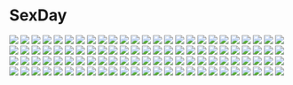 # SexDay
![](https://konachan.com/image/334f1239d823cdb6ffad11cada65e17c/Konachan.com%20-%20107306%20kagamine_len%20kagamine_rin%20male%20sleeping%20vocaloid.jpg)
![](https://konachan.com/image/9b8da3d09bd75b506eab49f0aa20ff8f/Konachan.com%20-%2055579%20bra%20hebata%20izayoi_sakuya%20maid%20remilia_scarlet%20thighhighs%20touhou%20underwear%20undressing%20vampire%20wings.jpg)
![](https://konachan.com/image/b69eb8ac94d5c4bf9d793509e16c0986/Konachan.com%20-%20187096%20amagami%20blush%20brown_eyes%20brown_hair%20flowers%20h.i.t_%2859-18-45%29%20nanasaki_ai%20necklace%20short_hair%20wedding_attire.jpg)
![](https://konachan.com/image/687b56d0d3ce56db0006087116f0d742/Konachan.com%20-%20281780%202girls%20animal%20blonde_hair%20bow%20brown_hair%20clouble%20couch%20crossover%20dress%20gloves%20green_eyes%20kero%20long_hair%20red_eyes%20short_hair%20thighhighs%20twintails.jpg)
![](https://konachan.com/image/2dd810af1f62e7c2c7f55b6208cecef5/Konachan.com%20-%2070465%20demon%20koakuma%20pointed_ears%20red_hair%20ribbons%20short_hair%20skirt%20tail%20thighhighs%20touhou%20wings%20yellow_eyes%20zoom_layer.jpg)
![](https://konachan.com/jpeg/73443a170ad8b2431acea0267f01472a/Konachan.com%20-%2098974%20animal_ears%20blonde_hair%20foxgirl%20hiiragi_ryo%20japanese_clothes%20panties%20poco%20short_hair%20tail%20umbrella%20underwear.jpg)
![](https://konachan.com/image/ec413b2509ce518911803956b4135008/Konachan.com%20-%20182361%20blood%20butterfly%20dress%20hat%20red_eyes%20remilia_scarlet%20short_hair%20touhou%20ut_%28apt%29%20vampire%20white_hair%20wings.jpg)
![](https://konachan.com/image/09098ba382a8c7b8527e0551d7d06e9e/Konachan.com%20-%2028801%20animal_ears%20brown_eyes%20brown_hair%20catgirl%20kimarin%20long_hair%20maid%20panties%20pantyhose%20ribbons%20underwear.jpg)
![](https://konachan.com/image/588e5ef1751956d7738fb6381697eb77/Konachan.com%20-%2032662%20tagme.jpg)
![](https://konachan.com/image/1cc6bdae54d927f1b8e8731662437c71/Konachan.com%20-%20219524%20animal%20bird%20blue_eyes%20boots%20brown_hair%20flowers%20forest%20fox%20guitar%20instrument%20jpeg_artifacts%20original%20rabbit%20shigatsu_itsuka%20shorts%20tree.jpg)
![](https://konachan.com/image/4c96c96ca06469bed2d89f5b2072b22e/Konachan.com%20-%20106583%20hatsune_miku%20kyoukai%20vocaloid.jpg)
![](https://konachan.com/jpeg/20ec89782ae763e38638d8da7627b0c3/Konachan.com%20-%2034731%20hiiragi_kagami%20hiiragi_tsukasa%20japanese_clothes%20lucky_star%20miko.jpg)
![](https://konachan.com/image/2dce375185cb08d5fbd9191a654e4f4f/Konachan.com%20-%20198562%20aqua_eyes%20aqua_hair%20butterfly%20dress%20flowers%20hatsune_miku%20lolita_fashion%20long_hair%20m.xka%20petals%20signed%20twintails%20vocaloid.jpg)
![](https://konachan.com/image/9a399b440a298105944d313828e4fb55/Konachan.com%20-%20300252%20blue_eyes%20dark%20kururi%20original%20rainbow%20short_hair.jpg)
![](https://konachan.com/jpeg/a39b35effec48eb29eb5a9b1dd55dcc5/Konachan.com%20-%20162737%20ao_%28bunny_black_3%29%20breasts%20bunny_black_3%20cleavage%20demon%20faren%20game_cg%20group%20horns%20kouson_karu%20rotta%20tagme_%28character%29%20tamaga%20weapon%20wings.jpg)
![](https://konachan.com/jpeg/39d81a8797d1b227acb5243274e79b28/Konachan.com%20-%20100427%20400%20game_cg%20kanojo_to_kanojo_to_watashi_no_nanabi%20lilies_project%20orihara_ayako%20panties%20purple_eyes%20scarf%20underwear.jpg)
![](https://konachan.com/jpeg/689fd03be806e804e615a7f68621eded/Konachan.com%20-%20122150%20blush%20dfer%20food%20loli%20panties%20pizza%20tagme%20topless%20underwear.jpg)
![](https://konachan.com/jpeg/ac4ad9d87a318cf80c26bfeca8a5af62/Konachan.com%20-%20276712%20black_hair%20chariot.f%20gradient%20green_eyes%20long_hair%20music%20paper%20school_uniform%20skirt%20tie%20touma_kazusa%20white_album_2.jpg)
![](https://konachan.com/image/901722fb6082298a9600b206a642c8f2/Konachan.com%20-%2045626%20blue_eyes%20blue_hair%20breasts%20itoh_noemi%20long_hair%20navel%20nipples%20nude%20ponytail%20ribbons%20sugii_tsukasa%20sugiya%20with_you.jpg)
![](https://konachan.com/image/ab7f095e4e3c9fe6c44952c760975979/Konachan.com%20-%205014%20barefoot%20blue_hair%20bow%20bra%20breasts%20cleavage%20headband%20jiiya%20long_hair%20maid%20navel%20panties%20red_eyes%20see_through%20tagme_%28artist%29%20underwear%20white.jpg)
![](https://konachan.com/image/9317b2daa688e26b6d4eb3c90b980b9a/Konachan.com%20-%20172504%20brown_eyes%20brown_hair%20gloves%20momiji_akiyama%20oshioki_punch_girl%21%21%21%20short_hair.jpg)
![](https://konachan.com/image/d8817bf7fe596798c6fda200d5c8f3c6/Konachan.com%20-%20159856%20ano_natsu_de_matteru%20bikini_top%20blue_eyes%20glasses%20long_hair%20navel%20red_hair%20takatsuki_ichika%20underboob%20uon_taraku.jpg)
![](https://konachan.com/jpeg/9ed3d2dee933a6c3340f70521dd4efff/Konachan.com%20-%20232212%20aqua_eyes%20blush%20braids%20breasts%20butterfly%20cropped%20cut_%28bu-kunn%29%20elbow_gloves%20gloves%20granblue_fantasy%20horns%20long_hair%20purple_hair.jpg)
![](https://konachan.com/image/1bcf1be2993f9e3d2c101aecc88e08f5/Konachan.com%20-%2045573%20aika_s_granzchesta%20akira_e_ferrari%20aria%20aria_pokoteng%20mizunashi_akari.jpg)
![](https://konachan.com/image/59bd2d41b28a66e844910afceaf4a1d5/Konachan.com%20-%2078607%20hatsune_miku%20miku_append%20twintails%20vocaloid.jpg)
![](https://konachan.com/image/9e15c669d8ca82b97d34c1c18dd7d2ee/Konachan.com%20-%207182%20alice_parade%20inemuri_yamane%20unisonshift.jpg)
![](https://konachan.com/image/7218c8431c1db02e933d48a22a70f8c6/Konachan.com%20-%20129493%20aoki_reika%20blue_eyes%20blue_hair%20long_hair%20merontomari%20precure%20smile_precure%21%20sword%20weapon.jpg)
![](https://konachan.com/image/e7e0687e1dad40dcd1b16a3ab87eaf0d/Konachan.com%20-%2051762%20akiyama_mio%20hirasawa_ui%20hirasawa_yui%20k-on%21%20kotobuki_tsumugi%20manabe_nodoka%20tainaka_ritsu%20yamanaka_sawako.jpg)
![](https://konachan.com/jpeg/305c1c246053b294d4d52ce23475255c/Konachan.com%20-%20287503%20blush%20breasts%20brown_hair%20condom%20cum%20game_cg%20long_hair%20navel%20nipples%20no_bra%20open_shirt%20panties%20penis%20pussy%20sex%20shirt%20skirt%20skirt_lift%20underwear.jpg)
![](https://konachan.com/jpeg/760eeae94299c43dc7ab47cf89f72371/Konachan.com%20-%20286789%20bikini%20breasts%20cleavage%20collar%20drink%20fang%20group%20long_hair%20navel%20nijisanji%20pink_hair%20ponytail%20short_hair%20swimsuit%20twintails%20white_hair%20wink%20wristwear.jpg)
![](https://konachan.com/image/69711b8a5deca6d99bc0d817fec6fdce/Konachan.com%20-%20154699%20hatsune_miku%20inayama%20nopan%20vocaloid.jpg)
![](https://konachan.com/image/668f5bbe1e9570593ff8fdc83810b100/Konachan.com%20-%2069716%20all_male%20baka_to_test_to_shoukanjuu%20blush%20male%20tsuchiya_kouta.jpg)
![](https://konachan.com/image/0401876672bf03e122eeb573bf4106be/Konachan.com%20-%2030587%20higurashi_no_naku_koro_ni%20maebara_keiichi.jpg)
![](https://konachan.com/image/64e208b4923cf879a5d9aa3ce7f077e5/Konachan.com%20-%2057736%20hatsune_miku%20vocaloid%20yuni_912.jpg)
![](https://konachan.com/image/1a2be82da7ef3379f0b5c9e096dfcea4/Konachan.com%20-%2091603%20katanagatari%20maniwa_houou%20maniwa_kamakiri%20maniwa_koumori%20maniwa_pengin%20souda_emonzaemon%20togame%20yasuri_nanami%20yasuri_shichika.jpg)
![](https://konachan.com/jpeg/e645c3c33b006441960afdfa59af85ca/Konachan.com%20-%20284873%20animal%20animal_ears%20aqua_eyes%20ass%20azur_lane%20bikini%20bird%20blue_hair%20blush%20drink%20kaetzchen%20long_hair%20ponytail%20signed%20sunglasses%20swimsuit%20tail.jpg)
![](https://konachan.com/jpeg/2073a6016949908327ef0bbbab20d441/Konachan.com%20-%20255587%202girls%20aqua_eyes%20bakemonogatari%20black_hair%20braids%20cat_smile%20glasses%20keije%20kneehighs%20long_hair%20ponytail%20purple_eyes%20purple_hair%20skirt%20thighhighs%20tie.jpg)
![](https://konachan.com/image/ff3a68e9129433da1dde2b4dafcc439d/Konachan.com%20-%2016773%20bandage%20bodysuit%20gainax%20neon_genesis_evangelion%20skintight%20soryu_asuka_langley.jpg)
![](https://konachan.com/jpeg/add34303194ad62c1379a3c16961a25f/Konachan.com%20-%20154810%20black_hair%20flowers%20katana%20signed%20sword%20weapon%20white.jpg)
![](https://konachan.com/jpeg/6699b1c2635135134322437d2d14b802/Konachan.com%20-%20179173%20ayashiro_kagari%20blue_eyes%20blue_hair%20breasts%20censored%20front_wing%20game_cg%20innocent_girl%20long_hair%20nanaca_mai%20nipples%20panties%20pussy%20underwear.jpg)
![](https://konachan.com/jpeg/3c4a9f88cfab4e0fe84a162a2e266662/Konachan.com%20-%20276332%20aqua_eyes%20bed%20berunditte_maiyal%20blue_hair%20brave_girl_ravens%20breasts%20f-cla%20game_cg%20long_hair%20nipples%20penis%20pussy%20sex%20uncensored.jpg)
![](https://konachan.com/jpeg/6bc11ff944ae3b0efa8300fee319182f/Konachan.com%20-%20196641%20barefoot%20bed%20black_hair%20blue_eyes%20blush%20book%20idolmaster%20idolmaster_cinderella_girls%20long_hair%20necklace%20shibuya_rin%20shorts%20tachibana.jpg)
![](https://konachan.com/jpeg/80e1765b025f5ccaa560993614e15a57/Konachan.com%20-%20253909%20blue_hair%20blush%20bondage%20breasts%20censored%20long_hair%20navel%20nipples%20orange_hair%20purple_hair%20pussy%20ribbons%20skirt%20spread_pussy%20tears%20wet%20yellow_eyes%20yuri.jpg)
![](https://konachan.com/image/96358d2393ea18ffd4beee9d80b8aa95/Konachan.com%20-%20130155%20barefoot%20brown_eyes%20drink%20headphones%20idolmaster%20kisaragi_chihaya%20long_hair%20purple_hair%20shorts%20tagme_%28artist%29.jpg)
![](https://konachan.com/jpeg/697d92d0ef3c996b997746944a0d431d/Konachan.com%20-%20152861%20aomi_maika%20brown_eyes%20brown_hair%20cropped%20feathers%20karory%20long_hair%20no_bra%20open_shirt%20original%20scan%20school_uniform%20tie%20underboob%20white.jpg)
![](https://konachan.com/image/a32dd8bd71d29b35d536ff26d9ca0dd6/Konachan.com%20-%2046646%20beach%20nomura_ryouji%20see_through.jpg)
![](https://konachan.com/image/102446fc01a8e9dd8c130af07cf6dd30/Konachan.com%20-%20118122%20frederica_bernkastel%20lambdadelta%20umineko_no_naku_koro_ni.jpg)
![](https://konachan.com/image/ecb51bdf62e81996da428a78ffb3d6fe/Konachan.com%20-%20134405%20ass%20bondage%20censored%20demon%20koakuma%20lactation%20long_hair%20miki_purasu%20red_hair%20tears%20thighhighs%20torn_clothes%20touhou%20wings.jpg)
![](https://konachan.com/image/c91134a9361d96751d38e423ff7cea31/Konachan.com%20-%20162253%20aino_minako%20blonde_hair%20chibiusa%20group%20hino_rei%20kino_makoto%20mizuno_ami%20petals%20pink_hair%20red_eyes%20sailor_mars%20sailor_moon%20skirt%20tagme%20twintails%20wink.jpg)
![](https://konachan.com/jpeg/b23c2e23be85ac243ecf94f6d0ed4468/Konachan.com%20-%20104648%20nekomura_iroha%20vocaloid%20wings.jpg)
![](https://konachan.com/image/eb9f25657ea0e73ce8d9c6bc3fbb4e9d/Konachan.com%20-%20130639%20brown_eyes%20brown_hair%20glasses%20kiryuu_moeka%20phone%20skirt%20steins%3Bgate%20tak_%28takasss%29.jpg)
![](https://konachan.com/jpeg/63b5c4c396806d0d9d2693c5a3f4a9de/Konachan.com%20-%20145070%20aqua_eyes%20beach%20black_hair%20blush%20favorite%20flowers%20game_cg%20japanese_clothes%20kimono%20kisaragi_mio%20long_hair%20night%20ribbons%20shida_kazuhiro%20tears%20water.jpg)
![](https://konachan.com/image/315208ca6f29dc1c49d0bb67bc99bc57/Konachan.com%20-%20155685%20all_male%20headband%20kurama_%28naruto%29%20male%20monochrome%20naruto%20naruto_shippuden%20short_hair%20sword%20uchiha_sasuke%20uzumaki_naruto%20vessel%20weapon.gif)
![](https://konachan.com/image/f2bf3984322e7aa154812d0d817667d6/Konachan.com%20-%2025723%20air%20flowers%20kamio_misuzu%20key%20sunflower.jpg)
![](https://konachan.com/image/d1d5038de00e39e8ea871166d3183df0/Konachan.com%20-%20251372%20building%20city%20clouds%20landscape%20scenic%20shrine%20tagme_%28artist%29%20torii.jpg)
![](https://konachan.com/image/2851f744febe74985044b724ce4a2ce7/Konachan.com%20-%20304704%20bicycle%20bodysuit%20bra%20gray_hair%20hitomi_kazuya%20long_hair%20original%20skintight%20underwear%20zoom_layer.jpg)
![](https://konachan.com/jpeg/848f601ebd184e7ff7bd4fc81f91fe47/Konachan.com%20-%20135808%20animal%20bird%20flowers%20gosick%20kujou_kazuya%20victorique_de_broix%20yykuaixian.jpg)
![](https://konachan.com/jpeg/37a8619938490f7f3367a5226f3ed34a/Konachan.com%20-%20273571%20bikini%20braids%20breasts%20brown_eyes%20cameltoe%20long_hair%20original%20ponytail%20saburou_%28hgmg%29%20swimsuit%20underboob.jpg)
![](https://konachan.com/jpeg/b8937e240277aba64e16cbc8f5f1a2b8/Konachan.com%20-%20268020%20bosack%20flowers%20hat%20long_hair%20original%20pink_eyes%20pink_hair%20water.jpg)
![](https://konachan.com/jpeg/57ab3806219deb0f6d5862a3324d0424/Konachan.com%20-%20220341%20black_hair%20boots%20breasts%20cleavage%20dark_skin%20dead_or_alive%20long_hair%20necklace%20nyotengu%20panties%20purple_eyes%20tan_lines%20thighhighs%20underwear%20wet.jpg)
![](https://konachan.com/image/bb3962d3b46c630bd99139d93b559dd8/Konachan.com%20-%20186818%20anus%20ass%20blue_eyes%20blue_hair%20breasts%20geworin%20gloves%20kuroi_mato%20long_hair%20nipples%20nude%20penis%20pussy_juice%20scar%20sex%20twintails%20uncensored.jpg)
![](https://konachan.com/jpeg/d907bd9b466159caea1edb44d1cbd9cd/Konachan.com%20-%20177505%20abhar%20blush%20brown_eyes%20brown_hair%20deep_blue_sky_%26_pure_white_wings%20game_cg%20headband%20long_hair%20misaki_kurehito%20nakano_hinata%20wink.jpg)
![](https://konachan.com/image/a2d7be238235cce2386d60de42c17f40/Konachan.com%20-%2021381%20saigyouji_yuyuko%20touhou.jpg)
![](https://konachan.com/image/80abaadf1121c9c41ca7f4ec6983c7b1/Konachan.com%20-%20134087%20all_male%20close%20green_eyes%20hoodie%20ichinose777%20kagamine_len%20male%20vocaloid.jpg)
![](https://konachan.com/image/f053901ec8f8a1b77f0a62f48615fb6b/Konachan.com%20-%20222695%20aqua_eyes%20bikini_top%20long_hair%20love_live%21_school_idol_project%20mist_1115%20purple_hair%20toujou_nozomi%20white.jpg)
![](https://konachan.com/jpeg/d50516fb5019e9a7ce3bead0f49dd2cb/Konachan.com%20-%20145326%20game_cg%20revolver_girl_hammer_lady%20scarlet_kiriko%20shimesaba_kohada.jpg)
![](https://konachan.com/image/f2a6bd043de0615494bafe458f24596f/Konachan.com%20-%2089619%20glasses%20green%20green_eyes%20green_hair%20group%20gumi%20gun%20hatsune_miku%20kagamine_len%20kagamine_rin%20kaito%20kamui_gakupo%20male%20megurine_luka%20meiko%20vocaloid%20weapon.jpg)
![](https://konachan.com/jpeg/0a967e903a9accc6afd71a338e2045e1/Konachan.com%20-%20150189%20akise_aru%20amano_yukiteru%20bodysuit%20cosplay%20gasai_yuno%20group%20hino_hinata%20kasugano_tsubaki%20male%20mirai_nikki%20nishinomiya_saku%20parody%20uryuu_minene%20white.jpg)
![](https://konachan.com/jpeg/0076dcada5e4b6586ebca7fb9fd1644e/Konachan.com%20-%20197959%20amakoi_syrups%20anastesia_lawes%20ass%20ass_grab%20blonde_hair%20blue_eyes%20blush%20game_cg%20long_hair%20mint_cube%20panties%20school_uniform%20skirt%20suimya%20underwear.jpg)
![](https://konachan.com/image/17b5f337547d96318f63f563d88a8caa/Konachan.com%20-%2026824%20clannad%20ibuki_kouko%20key%20logo%20zoom_layer.jpg)
![](https://konachan.com/jpeg/e59d26ee275be4ec516a99caecd06bbb/Konachan.com%20-%2039420%20tagme.jpg)
![](https://konachan.com/image/5682a84b04cff7ea508278aa6841e081/Konachan.com%20-%2093874%202girls%20blue_eyes%20blue_hair%20blush%20oone_touka%20original%20panties%20red_hair%20school_uniform%20shirt_lift%20striped_panties%20underboob%20underwear%20wink.jpg)
![](https://konachan.com/image/38b278fe3c9e0cc3108962ba792d2f20/Konachan.com%20-%20101398%20flowers%20hana%20pangya%20pink_hair%20ponytail%20thighhighs%20wink%20yuuki_kira.jpg)
![](https://konachan.com/image/f2354215664b05c5d2bc0e11b2711c8c/Konachan.com%20-%20138123%20breasts%20cleavage%20dress%20gloves%20kaname_madoka%20long_hair%20mahou_shoujo_madoka_magica%20mogu%20pink_hair%20thighhighs%20ultimate_madoka.jpg)
![](https://konachan.com/jpeg/fad8ae3d7dbb5a4b64ffc042de15eca9/Konachan.com%20-%20274557%20anus%20ass%20blush%20breasts%20ginhaha%20goblin_slayer%21%20green_eyes%20green_hair%20high_elf_archer_%28goblin_slayer%21%29%20nipples%20pointed_ears%20pussy%20short_hair%20uncensored.jpg)
![](https://konachan.com/image/059516f2cdd484343e34c1a2c19215bf/Konachan.com%20-%20113687%20ass%20black_hair%20houjuu_nue%20red_eyes%20thighhighs%20torn_clothes%20touhou%20wings%20yakumo_shibata.jpg)
![](https://konachan.com/image/f61b3afb136d4b5990202f2967807590/Konachan.com%20-%20145775%20blonde_hair%20cure_girl%20headphones%20nanjou_rena%20school_uniform%20sky%20uttt.jpg)
![](https://konachan.com/image/c5298061ccc28e55b8ad0fd06344e5c3/Konachan.com%20-%20156262%20hebitsukai%20original%20polychromatic.jpg)
![](https://konachan.com/jpeg/8c8272baa5f13c8a95a31a8288448e45/Konachan.com%20-%20176195%20anthropomorphism%20aqua_eyes%20boots%20clouds%20dan_vanilin%20elbow_gloves%20gloves%20headband%20long_hair%20navel%20rensouhou-chan%20skirt%20thighhighs%20water%20white_hair.jpg)
![](https://konachan.com/jpeg/a9b86173cecc6a9bb699f7f05d6814bf/Konachan.com%20-%20305723%20asagon007%20mechagirl%20original%20short_hair%20weapon.jpg)
![](https://konachan.com/image/35adadb69e4a2df69533bcd1cc369201/Konachan.com%20-%20158874%20boots%20caitlyn%20gloves%20gun%20hat%20league_of_legends%20purple_hair%20sakura_kaoru%20weapon.jpg)
![](https://konachan.com/image/0b23b227f1a2a81942ec58dc3b397188/Konachan.com%20-%20173140%20blonde_hair%20bow%20brown_eyes%20brown_hair%20flowers%20original%20petals%20ryunosuke_takahashi%20short_hair%20twintails%20watermark.jpg)
![](https://konachan.com/image/9ef5979cf7b4253559d827783ccf7f20/Konachan.com%20-%20251436%20bou_nin%20brown_hair%20clouds%20dress%20long_hair%20original%20petals%20scenic%20sky.jpg)
![](https://konachan.com/image/cbf91cfb56d2bc2acb8d34d2e348e5c1/Konachan.com%20-%20144595%20blonde_hair%20blue_eyes%20blush%20hat%20loli%20long_hair%20nironiro%20original%20school_uniform%20shimotsuki_potofu%20thighhighs%20zettai_ryouiki.jpg)
![](https://konachan.com/jpeg/0837344bc59310ec9038e6d29c6ce3cf/Konachan.com%20-%20148119%20bed%20blonde_hair%20blush%20breasts%20censored%20long_hair%20nipples%20original%20panties%20penis%20pink_eyes%20see_through%20tagme_%28artist%29%20underwear.jpg)
![](https://konachan.com/image/4526f1f81411ea16aaa4f285e4e31dc1/Konachan.com%20-%20284618%20bed%20blush%20breasts%20chinese_clothes%20chinese_dress%20cleavage%20long_hair%20meguri_aine%20original%20pink_eyes%20pink_hair%20twintails%20wink.jpg)
![](https://konachan.com/image/1d32091a43bb82e322a5ed7a222df690/Konachan.com%20-%2078346%20bandage%20blonde_hair%20chain%20crying%20long_hair%20original%20shrimpman%20skirt%20tears%20thighhighs%20wings.jpg)
![](https://konachan.com/image/dccae6c77fa3205fc952a5a75e0c645e/Konachan.com%20-%20164813%20ass_grab%20blonde_hair%20cum%20fellatio%20fumihiko%20kise_yayoi%20nipples%20nude%20penis%20precure%20pubic_hair%20sex%20smile_precure%21%20uncensored%20yellow_eyes.jpg)
![](https://konachan.com/jpeg/6cca9e2a790ec2f9cec6cf32f79e9d74/Konachan.com%20-%20257781%20animal_ears%20bell%20black_hair%20boots%20bow%20breasts%20choker%20lasterk%20long_hair%20navel%20nude%20pussy%20ribbons%20rwby%20thighhighs%20uncensored%20yellow_eyes.jpg)
![](https://konachan.com/jpeg/2267c38ce83eaba3da3c8a860502bb61/Konachan.com%20-%20256730%20animal_ears%20bed%20blush%20breasts%20cat_smile%20catgirl%20game_cg%20naked_shirt%20navel%20neko_works%20nekopara%20nipples%20no_bra%20nopan%20open_shirt%20sayori%20shirt%20tail.jpg)
![](https://konachan.com/image/ea2a0385455e8baded9637c6a0f59a1b/Konachan.com%20-%20244609%20ass%20barefoot%20brown_hair%20coca_cola%20drink%20duzie_e%20long_hair%20original%20panties%20underwear%20yellow_eyes.jpg)
![](https://konachan.com/image/515bfb35d5f5346d49e66c21570581ef/Konachan.com%20-%2017005%20ever17%20matsunaga_sara.jpg)
![](https://konachan.com/image/ebb346fb3cffd152cf57f633428ceeca/Konachan.com%20-%2025747%20arin%20blue%20blue_hair%20boots%20halo%20hat%20pangya%20wings.jpg)
![](https://konachan.com/image/3d0a91d5d5a2e1da98057411dcc3da88/Konachan.com%20-%20100862%20ama_ane%20blonde_hair%20bra%20game_cg%20green_eyes%20kumatora_tatsumi%20open_shirt%20panties%20peassoft%20school_uniform%20shimoyanagi_tsukiko%20thighhighs%20underwear.jpg)
![](https://konachan.com/image/14c6d328cc8f9e872607d4a6d8562605/Konachan.com%20-%20115305%20demon%20koakuma%20long_hair%20mikazuki_sara%20red_eyes%20red_hair%20skirt%20skirt_lift%20thighhighs%20tie%20touhou%20wings.jpg)
![](https://konachan.com/image/d2d676639a87df887d7273464c3fb494/Konachan.com%20-%20154199%20flandre_scarlet%20hyou_haku%20jpeg_artifacts%20touhou%20vampire.jpg)
![](https://konachan.com/image/283263ea7eaefa369fa8b51ea3948358/Konachan.com%20-%20114222%20blue_eyes%20blue_hair%20chain%20hat%20iro_marimo%20murasa_minamitsu%20tie%20touhou.jpg)
![](https://konachan.com/image/8e63da62bb8262c75fa99f738b987fe9/Konachan.com%20-%2064487%20all_male%20blush%20maid%20male%20otoko_no_ko_wa_meido_fuku_ga_osuki%21%3F%20trap%20yuki_%28otosuki%29.jpg)
![](https://konachan.com/jpeg/1bec41467cfb02fb334c2bd497c98909/Konachan.com%20-%20280712%20aliasing%20black_hair%20blush%20bow%20braids%20breasts%20brown_eyes%20censored%20cleavage%20close%20cum%20game_cg%20handa_sango%20long_hair%20necklace%20penis%20spiral%21%21.jpg)
![](https://konachan.com/jpeg/b17f92d4826d13cf0f956c78ffc63c54/Konachan.com%20-%20240552%20bb_%28fate%29%20breasts%20bubbles%20fate_extra%20fate_extra_ccc%20fate_%28series%29%20gloves%20ichinosenen%20long_hair%20petals%20purple_eyes%20purple_hair%20ribbons%20skirt%20thighhighs.jpg)
